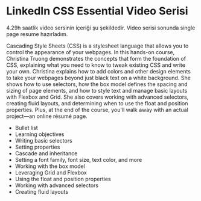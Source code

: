 # LinkedIn CSS Essential Video Serisi

4.29h saatlik video sersinin içeriği şu şekildedir. Video serisi sonunda single page resume hazırladım.

Cascading Style Sheets (CSS) is a stylesheet language that allows you to control the appearance of your webpages. 
In this hands-on course, Christina Truong demonstrates the concepts that form the foundation of CSS, 
explaining what you need to know to tweak existing CSS and write your own. 
Christina explains how to add colors and other design elements to take your webpages beyond just black text on a white background. 
She shows how to use selectors, how the box model defines the spacing and sizing of page elements, 
and how to style text and manage basic layouts with Flexbox and Grid. She also covers working with advanced selectors, 
creating fluid layouts, and determining when to use the float and position properties. Plus, at the end of the course, you'll walk away with an actual project—an online résumé page.

* Bullet list
* Learning objectives
* Writing basic selectors
* Setting properties
* Cascade and inheritance
* Setting a font family, font size, text color, and more
* Working with the box model
* Leveraging Grid and Flexbox
* Using the float and position properties
* Working with advanced selectors
* Creating fluid layouts
